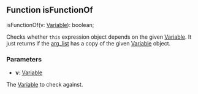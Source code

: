 ## Function isFunctionOf

<declaration>

isFunctionOf(v: [Variable](reference/v/0.2.1/core/definitions/Variable)): boolean;

</declaration>

Checks whether `this` expression object depends on the given [Variable](reference/v/0.2.1/core/definitions/Variable).
It just returns if the [arg_list](reference/v/0.2.1/core/definitions/Expression/arg_list) has
a copy of the given [Variable](reference/v/0.2.1/core/definitions/Variable) object.

### Parameters

* **v**: [Variable](reference/v/0.2.1/core/definitions/Variable)

 The [Variable](reference/v/0.2.1/core/definitions/Variable) to check against.